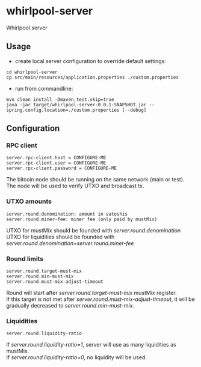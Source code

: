 # whirlpool-server
Whirlpool server

## Usage
- create local server configuration to override default settings:
```
cd whirlpool-server
cp src/main/resources/application.properties ./custom.properties
```

- run from commandline:
```
mvn clean install -Dmaven.test.skip=true
java -jar target/whirlpool-server-0.0.1-SNAPSHOT.jar --spring.config.location=./custom.properties [--debug]
```



## Configuration
### RPC client
```
server.rpc-client.host = CONFIGURE-ME
server.rpc-client.user = CONFIGURE-ME
server.rpc-client.password = CONFIGURE-ME
```
The bitcoin node should be running on the same network (main or test).<br/>
The node will be used to verify UTXO and broadcast tx.

### UTXO amounts
```
server.round.denomination: amount in satoshis
server.round.miner-fee: miner fee (only paid by mustMix)
```
UTXO for mustMix should be founded with *server.round.denomination*<br/>
UTXO for liquidities should be founded with *server.round.denomination*+*server.round.miner-fee*

### Round limits
```
server.round.target-must-mix
server.round.min-must-mix
server.round.must-mix-adjust-timeout
```
Round will start after *server.round.target-must-mix* mustMix register.<br/>
If this target is not met after *server.round.must-mix-adjust-timeout*, it will be gradually decreased to *server.round.min-must-mix*.

### Liquidities
```
server.round.liquidity-ratio
```
If *server.round.liquidity-ratio=1*, server will use as many liquidities as mustMix.<br>
If *server.round.liquidity-ratio=0*, no liquidity will be used.<br>

